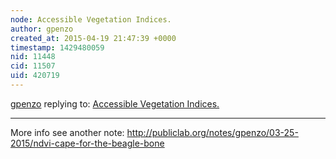 ```yaml
---
node: Accessible Vegetation Indices.
author: gpenzo
created_at: 2015-04-19 21:47:39 +0000
timestamp: 1429480059
nid: 11448
cid: 11507
uid: 420719
---
```




[gpenzo](../profile/gpenzo) replying to: [Accessible Vegetation Indices.](../notes/gpenzo/12-11-2014/accessible-vegetation-indices)

----
More info see another note: http://publiclab.org/notes/gpenzo/03-25-2015/ndvi-cape-for-the-beagle-bone